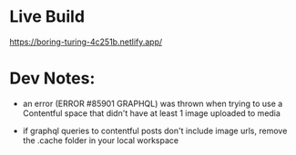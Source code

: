 # Live Build

https://boring-turing-4c251b.netlify.app/

# Dev Notes:

- an error (ERROR #85901 GRAPHQL) was thrown when trying to use a Contentful space that didn't have at least 1 image uploaded to media

- if graphql queries to contentful posts don't include image urls, remove the .cache folder in your local workspace
